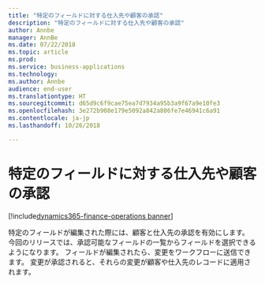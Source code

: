 ```yaml
---
title: "特定のフィールドに対する仕入先や顧客の承認"
description: "特定のフィールドに対する仕入先や顧客の承認"
author: Annbe
manager: AnnBe
ms.date: 07/22/2018
ms.topic: article
ms.prod: 
ms.service: business-applications
ms.technology: 
ms.author: Annbe
audience: end-user
ms.translationtype: HT
ms.sourcegitcommit: d65d9c6f9cae75ea7d7934a95b3a9f67a9e10fe3
ms.openlocfilehash: 3e272b908e179e5092a842a806fe7e46941c6a91
ms.contentlocale: ja-jp
ms.lasthandoff: 10/26/2018

---
```

#  <a name="vendor-or-customer-approvals-for-specific-fields"></a>特定のフィールドに対する仕入先や顧客の承認

[!include[dynamics365-finance-operations banner](../includes/dynamics365-finance-operations.md)]



特定のフィールドが編集された際には、顧客と仕入先の承認を有効にします。 今回のリリースでは、承認可能なフィールドの一覧からフィールドを選択できるようになります。 フィールドが編集されたら、変更をワークフローに送信できます。 変更が承認されると、それらの変更が顧客や仕入先のレコードに適用されます。
